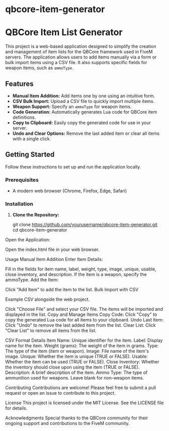 # qbcore-item-generator

# QBCore Item List Generator

This project is a web-based application designed to simplify the creation and management of item lists for the QBCore framework used in FiveM servers. The application allows users to add items manually via a form or bulk import items using a CSV file. It also supports specific fields for weapon items, such as `ammoType`.

## Features

- **Manual Item Addition:** Add items one by one using an intuitive form.
- **CSV Bulk Import:** Upload a CSV file to quickly import multiple items.
- **Weapon Support:** Specify an `ammoType` for weapon items.
- **Code Generation:** Automatically generates Lua code for QBCore item definitions.
- **Copy to Clipboard:** Easily copy the generated code for use in your server.
- **Undo and Clear Options:** Remove the last added item or clear all items with a single click.

## Getting Started

Follow these instructions to set up and run the application locally.

### Prerequisites

- A modern web browser (Chrome, Firefox, Edge, Safari)

### Installation

1. **Clone the Repository:**

   git clone https://github.com/yourusername/qbcore-item-generator.git
   cd qbcore-item-generator
   
Open the Application:

Open the index.html file in your web browser.

Usage
Manual Item Addition
Enter Item Details:

Fill in the fields for item name, label, weight, type, image, unique, usable, close inventory, and description.
If the item is a weapon, specify the ammoType.
Add the Item:

Click "Add Item" to add the item to the list.
Bulk Import with CSV

Example CSV alongside the web project.

Click "Choose File" and select your CSV file.
The items will be imported and displayed in the list.
Copy and Manage Items
Copy Code: Click "Copy" to copy the generated Lua code for all items to your clipboard.
Undo Last Item: Click "Undo" to remove the last added item from the list.
Clear List: Click "Clear List" to remove all items from the list.

CSV Format Details
Item Name: Unique identifier for the item.
Label: Display name for the item.
Weight (grams): The weight of the item in grams.
Type: The type of the item (item or weapon).
Image: File name of the item's image.
Unique: Whether the item is unique (TRUE or FALSE).
Usable: Whether the item can be used (TRUE or FALSE).
Close Inventory: Whether the inventory should close upon using the item (TRUE or FALSE).
Description: A brief description of the item.
Ammo Type: The type of ammunition used for weapons. Leave blank for non-weapon items.

Contributing
Contributions are welcome! Please feel free to submit a pull request or open an issue to contribute to this project.

License
This project is licensed under the MIT License. See the LICENSE file for details.

Acknowledgments
Special thanks to the QBCore community for their ongoing support and contributions to the FiveM community.
